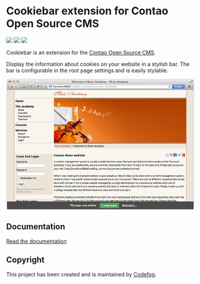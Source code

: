 # Cookiebar extension for Contao Open Source CMS

![](https://img.shields.io/packagist/v/codefog/contao-cookiebar.svg)
![](https://img.shields.io/packagist/l/codefog/contao-cookiebar.svg)
![](https://img.shields.io/packagist/dt/codefog/contao-cookiebar.svg)

Cookiebar is an extension for the [Contao Open Source CMS](https://contao.org).

Display the information about cookies on your website in a stylish bar. 
The bar is configurable in the root page settings and is easily stylable.

![](docs/images/preview.png)

## Documentation

[Read the documentation](docs/README.md)

## Copyright

This project has been created and is maintained by [Codefog](https://codefog.pl).
